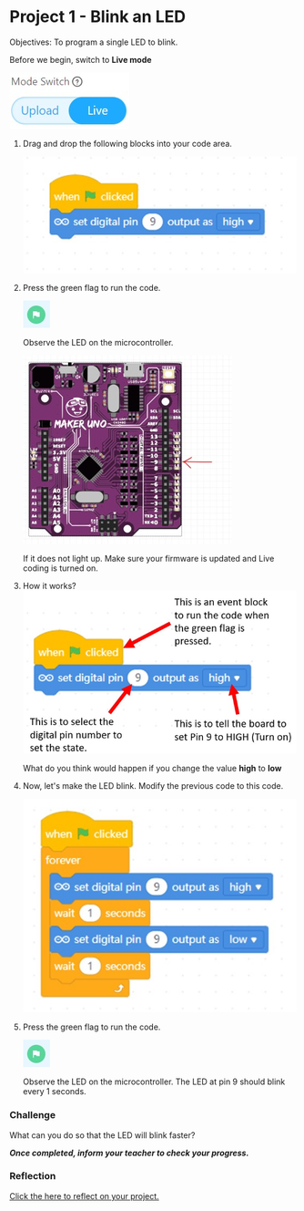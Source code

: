# Project 1 - Blink an LED

Objectives: To program a single LED to blink.

Before we begin, switch to **Live mode**

![](images/toggle_LiveMode.jpg)

1. Drag and drop the following blocks into your code area.

    ![](images/l1_1_blink.jpg)

2. Press the green flag  to run the code. 

    ![](images/btnGreenFlag.jpg)
    
    Observe the LED on the microcontroller.

    ![](images/l1_2.jpg)

    If it does not light up. Make sure your firmware is updated and Live coding is turned on. 

3. How it works?
    ![](images/l1_3_explanation.jpg)

    What do you think would happen if you change the value **high** to **low**
    
4. Now, let's make the LED blink. Modify the previous code to this code.

    ![](images/l1_3_blinkCode.jpg)

5. Press the green flag  to run the code. 

    ![](images/btnGreenFlag.jpg)
    
    Observe the LED on the microcontroller. The LED at pin 9 should blink every 1 seconds.

### Challenge
What can you do so that the LED will blink faster?

***Once completed, inform your teacher to check your progress.***


### Reflection
[Click the here to reflect on your project.](https://forms.office.com/r/YR0ZL9FYJe)